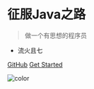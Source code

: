 <!-- logo ![logo](image/faces.png)-->


# 征服Java之路

> 做一个有思想的程序员

* 流火且七

[GitHub](https://github.com/WiQin/ConqureJava)
[Get Started](README.md)

<!-- 背景色 -->
![color](#3b4c54)
